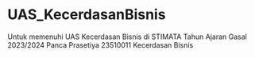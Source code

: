 # UAS_KecerdasanBisnis
Untuk memenuhi UAS Kecerdasan Bisnis di STIMATA Tahun Ajaran Gasal 2023/2024
Panca Prasetiya
23510011
Kecerdasan Bisnis
